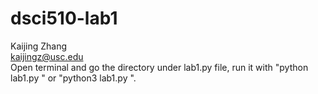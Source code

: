 # dsci510-lab1
Kaijing Zhang \
kaijingz@usc.edu \
Open terminal and go the directory under lab1.py file, run it with "python lab1.py " or "python3 lab1.py ". 
